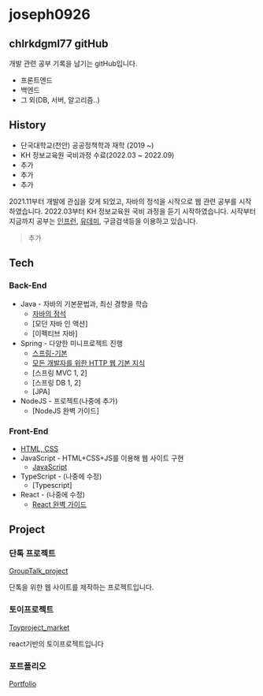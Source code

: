 
<!--
**chlrkdgml77/chlrkdgml77** is a ✨ _special_ ✨ repository because its `README.md` (this file) appears on your GitHub profile.

Here are some ideas to get you started:

- 🔭 I’m currently working on ...
- 🌱 I’m currently learning ...
- 👯 I’m looking to collaborate on ...
- 🤔 I’m looking for help with ...
- 💬 Ask me about ...
- 📫 How to reach me: ...
- 😄 Pronouns: ...
- ⚡ Fun fact: ...
-->

# joseph0926
## chlrkdgml77 gitHub



개발 관련 공부 기록을 남기는 gitHub입니다.

- 프론트엔드
- 백엔드
- 그 외(DB, 서버, 알고리즘..)

## History

- 단국대학교(천안) 공공정책학과 재학 (2019 ~)
- KH 정보교육원 국비과정 수료(2022.03 ~ 2022.09)
- 추가
- 추가
- 추가

2021.11부터 개발에 관심을 갖게 되었고, 자바의 정석을 시작으로 웹 관련 공부를 시작하였습니다.
2022.03부터 KH 정보교육원 국비 과정을 듣기 시작하였습니다.
시작부터 지금까지 공부는 [인프런](https://www.inflearn.com/), [유데미](https://www.udemy.com/ko/), 구글검색등을 이용하고 있습니다.

> 추가



## Tech

### Back-End

- Java - 자바의 기본문법과, 최신 경향을 학습
    - [자바의 정석](https://github.com/chlrkdgml77/Java_Study)
    - [모던 자바 인 액션]
    - [이펙티브 자바]
- Spring - 다양한 미니프로젝트 진행
   - [스프링-기본](https://github.com/chlrkdgml77/spring_basic)
   - [모든 개발자를 위한 HTTP 웹 기본 지식](https://github.com/chlrkdgml77/HTTP)
   - [스프링 MVC 1, 2]
   - [스프링 DB 1, 2]
   - [JPA]
- NodeJS - 프로젝트(나중에 추가)
    - [NodeJS 완벽 가이드]


### Front-End

- [HTML, CSS](https://github.com/chlrkdgml77/HTML-CSS)
- JavaScript - HTML+CSS+JS를 이용해 웹 사이트 구현
    - [JavaScript](https://github.com/chlrkdgml77/JavaScript)
- TypeScript - (나중에 수정)
    - [Typescript]
- React - (나중에 수정)
    - [React 완벽 가이드](https://github.com/chlrkdgml77/React)




## Project

### 단톡 프로젝트

[GroupTalk_project](https://github.com/chlrkdgml77/GroupTalk_project.git)

단톡을 위한 웹 사이트를 제작하는 프로젝트입니다.



### 토이프로젝트
[Toyproject_market](https://github.com/chlrkdgml77/ToyProject)

react기반의 토이프로젝트입니다


### 포트폴리오
[Portfolio](https://github.com/chlrkdgml77/Portfolio)


<!--
For production environments...

```sh
npm install --production
NODE_ENV=production node app
```

## Plugins

Dillinger is currently extended with the following plugins.
Instructions on how to use them in your own application are linked below.

| Plugin | README |
| ------ | ------ |
| Dropbox | [plugins/dropbox/README.md][PlDb] |
| GitHub | [plugins/github/README.md][PlGh] |
| Google Drive | [plugins/googledrive/README.md][PlGd] |
| OneDrive | [plugins/onedrive/README.md][PlOd] |
| Medium | [plugins/medium/README.md][PlMe] |
| Google Analytics | [plugins/googleanalytics/README.md][PlGa] |

## Development

Want to contribute? Great!

Dillinger uses Gulp + Webpack for fast developing.
Make a change in your file and instantaneously see your updates!

Open your favorite Terminal and run these commands.

First Tab:

```sh
node app
```

Second Tab:

```sh
gulp watch
```

(optional) Third:

```sh
karma test
```

#### Building for source

For production release:

```sh
gulp build --prod
```

Generating pre-built zip archives for distribution:

```sh
gulp build dist --prod
```

## Docker

Dillinger is very easy to install and deploy in a Docker container.

By default, the Docker will expose port 8080, so change this within the
Dockerfile if necessary. When ready, simply use the Dockerfile to
build the image.

```sh
cd dillinger
docker build -t <youruser>/dillinger:${package.json.version} .
```

This will create the dillinger image and pull in the necessary dependencies.
Be sure to swap out `${package.json.version}` with the actual
version of Dillinger.

Once done, run the Docker image and map the port to whatever you wish on
your host. In this example, we simply map port 8000 of the host to
port 8080 of the Docker (or whatever port was exposed in the Dockerfile):

```sh
docker run -d -p 8000:8080 --restart=always --cap-add=SYS_ADMIN --name=dillinger <youruser>/dillinger:${package.json.version}
```

> Note: `--capt-add=SYS-ADMIN` is required for PDF rendering.

Verify the deployment by navigating to your server address in
your preferred browser.

```sh
127.0.0.1:8000
```

## License

MIT

**Free Software, Hell Yeah!**

[//]: # (These are reference links used in the body of this note and get stripped out when the markdown processor does its job. There is no need to format nicely because it shouldn't be seen. Thanks SO - http://stackoverflow.com/questions/4823468/store-comments-in-markdown-syntax)

   [dill]: <https://github.com/joemccann/dillinger>
   [git-repo-url]: <https://github.com/joemccann/dillinger.git>
   [john gruber]: <http://daringfireball.net>
   [df1]: <http://daringfireball.net/projects/markdown/>
   [markdown-it]: <https://github.com/markdown-it/markdown-it>
   [Ace Editor]: <http://ace.ajax.org>
   [node.js]: <http://nodejs.org>
   [Twitter Bootstrap]: <http://twitter.github.com/bootstrap/>
   [jQuery]: <http://jquery.com>
   [@tjholowaychuk]: <http://twitter.com/tjholowaychuk>
   [express]: <http://expressjs.com>
   [AngularJS]: <http://angularjs.org>
   [Gulp]: <http://gulpjs.com>

   [PlDb]: <https://github.com/joemccann/dillinger/tree/master/plugins/dropbox/README.md>
   [PlGh]: <https://github.com/joemccann/dillinger/tree/master/plugins/github/README.md>
   [PlGd]: <https://github.com/joemccann/dillinger/tree/master/plugins/googledrive/README.md>
   [PlOd]: <https://github.com/joemccann/dillinger/tree/master/plugins/onedrive/README.md>
   [PlMe]: <https://github.com/joemccann/dillinger/tree/master/plugins/medium/README.md>
   [PlGa]: <https://github.com/RahulHP/dillinger/blob/master/plugins/googleanalytics/README.md>
   
-->
